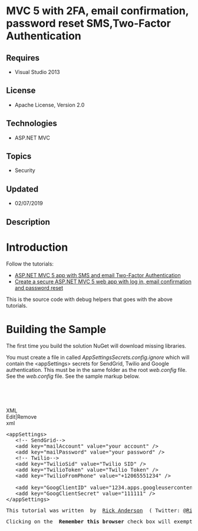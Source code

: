 # MVC 5 with 2FA, email confirmation, password reset SMS,Two-Factor Authentication
## Requires
- Visual Studio 2013
## License
- Apache License, Version 2.0
## Technologies
- ASP.NET MVC
## Topics
- Security
## Updated
- 02/07/2019
## Description

<h1>Introduction</h1>
<p>Follow the tutorials:</p>
<ul>
<li><a href="http://www.asp.net/mvc/overview/getting-started/aspnet-mvc-5-app-with-sms-and-email-two-factor-authentication">ASP.NET MVC 5 app with SMS and email Two-Factor Authentication<br>
</a></li><li><a href="http://www.asp.net/mvc/overview/getting-started/create-an-aspnet-mvc-5-web-app-with-email-confirmation-and-password-reset">Create a secure ASP.NET MVC 5 web app with log in, email confirmation and password reset<br>
</a></li></ul>
<p>This is the source code with debug helpers that goes with the above tutorials.</p>
<h1><span>Building the Sample</span></h1>
<p>The&nbsp;first time you build the solution NuGet will download missing libraries.</p>
<p>You must create a file in called&nbsp;<em>AppSettingsSecrets.config.ignore</em> which will contain the&nbsp;&lt;appSettings&gt; secrets for SendGrid, Twilio and Google authentication. This must be in the same folder as the root
<em>web.config</em> file. See the <em>web.config</em> file. See the sample markup below.</p>
<p>&nbsp;</p>
<p>&nbsp;</p>
<div class="scriptcode">
<div class="pluginEditHolder" pluginCommand="mceScriptCode">
<div class="title"><span>XML</span></div>
<div class="pluginLinkHolder"><span class="pluginEditHolderLink">Edit</span>|<span class="pluginRemoveHolderLink">Remove</span></div>
<span class="hidden">xml</span>

<div class="preview">
<pre class="xml"><span class="xml__tag_start">&lt;appSettings</span><span class="xml__tag_start">&gt;&nbsp;</span>&nbsp;&nbsp;&nbsp;
&nbsp;&nbsp;&nbsp;<span class="xml__comment">&lt;!--&nbsp;SendGrid--&gt;</span>&nbsp;
&nbsp;&nbsp;&nbsp;<span class="xml__tag_start">&lt;add</span>&nbsp;<span class="xml__attr_name">key</span>=<span class="xml__attr_value">&quot;mailAccount&quot;</span>&nbsp;<span class="xml__attr_name">value</span>=<span class="xml__attr_value">&quot;your&nbsp;account&quot;</span>&nbsp;<span class="xml__tag_start">/&gt;</span>&nbsp;
&nbsp;&nbsp;&nbsp;<span class="xml__tag_start">&lt;add</span>&nbsp;<span class="xml__attr_name">key</span>=<span class="xml__attr_value">&quot;mailPassword&quot;</span>&nbsp;<span class="xml__attr_name">value</span>=<span class="xml__attr_value">&quot;your&nbsp;password&quot;</span>&nbsp;<span class="xml__tag_start">/&gt;</span>&nbsp;
&nbsp;&nbsp;&nbsp;<span class="xml__comment">&lt;!--&nbsp;Twilio--&gt;</span>&nbsp;
&nbsp;&nbsp;&nbsp;<span class="xml__tag_start">&lt;add</span>&nbsp;<span class="xml__attr_name">key</span>=<span class="xml__attr_value">&quot;TwilioSid&quot;</span>&nbsp;<span class="xml__attr_name">value</span>=<span class="xml__attr_value">&quot;Twilio&nbsp;SID&quot;</span>&nbsp;<span class="xml__tag_start">/&gt;</span>&nbsp;
&nbsp;&nbsp;&nbsp;<span class="xml__tag_start">&lt;add</span>&nbsp;<span class="xml__attr_name">key</span>=<span class="xml__attr_value">&quot;TwilioToken&quot;</span>&nbsp;<span class="xml__attr_name">value</span>=<span class="xml__attr_value">&quot;Twilio&nbsp;Token&quot;</span>&nbsp;<span class="xml__tag_start">/&gt;</span>&nbsp;
&nbsp;&nbsp;&nbsp;<span class="xml__tag_start">&lt;add</span>&nbsp;<span class="xml__attr_name">key</span>=<span class="xml__attr_value">&quot;TwilioFromPhone&quot;</span>&nbsp;<span class="xml__attr_name">value</span>=<span class="xml__attr_value">&quot;&#43;12065551234&quot;</span>&nbsp;<span class="xml__tag_start">/&gt;</span>&nbsp;
&nbsp;
&nbsp;&nbsp;&nbsp;<span class="xml__tag_start">&lt;add</span>&nbsp;<span class="xml__attr_name">key</span>=<span class="xml__attr_value">&quot;GoogClientID&quot;</span>&nbsp;<span class="xml__attr_name">value</span>=<span class="xml__attr_value">&quot;1234.apps.googleusercontent.com&quot;</span>&nbsp;<span class="xml__tag_start">/&gt;</span>&nbsp;
&nbsp;&nbsp;&nbsp;<span class="xml__tag_start">&lt;add</span>&nbsp;<span class="xml__attr_name">key</span>=<span class="xml__attr_value">&quot;GoogClientSecret&quot;</span>&nbsp;<span class="xml__attr_name">value</span>=<span class="xml__attr_value">&quot;111111&quot;</span>&nbsp;<span class="xml__tag_start">/&gt;</span>&nbsp;
<span class="xml__tag_end">&lt;/appSettings&gt;</span></pre>
</div>
</div>
</div>
<pre>This tutorial was written  by  <a href="http://blogs.msdn.com/rickAndy">Rick Anderson</a>&nbsp;&nbsp;( Twitter: <a href="https://twitter.com/RickAndMSFT">@RickAndMSFT</a> ).<br></pre>
<pre>Clicking on the <strong> Remember this browser</strong> check box will exempt you from needing to use 2FA  to log on with that computer and browser. Enabling 2FA and clicking on the <strong> Remember this browser</strong> will provide you with strong 2FA protection from  malicious users trying to access your account, as long as they don't have access  to your computer. You can do this on any private machine you regularly use. By  setting <strong> Remember this browser</strong>, you get the added security of 2FA from computers  you don't regularly use, and you get the convenience on not having to go through  2FA on your own computers.&nbsp;<br></pre>
